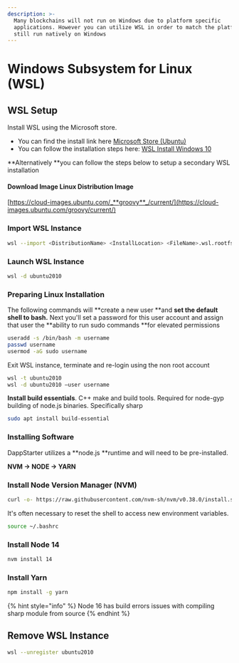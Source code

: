 ```yaml
---
description: >-
  Many blockchains will not run on Windows due to platform specific
  applications. However you can utilize WSL in order to match the platform and
  still run natively on Windows
---
```


# Windows Subsystem for Linux (WSL)

## WSL Setup

Install WSL using the Microsoft store.&#x20;

* You can find the install link here [Microsoft Store (Ubuntu)](https://www.microsoft.com/en-us/p/ubuntu/9nblggh4msv6?activetab=pivot:overviewtab)
* You can follow the installation steps here: [WSL Install Windows 10](https://docs.microsoft.com/en-us/windows/wsl/install-win10)

**Alternatively **you can follow the steps below to setup a secondary WSL installation

#### Download Image Linux Distribution Image

[https://cloud-images.ubuntu.com/_**groovy**_/current/](https://cloud-images.ubuntu.com/groovy/current/)

### **Import WSL Instance**

```bash
wsl --import <DistributionName> <InstallLocation> <FileName>.wsl.rootfs.tar.gz 
```

### **Launch WSL Instance**

```bash
wsl -d ubuntu2010
```

### Preparing Linux Installation

The following commands will **create a new user **and **set the default shell to bash.** Next you'll set a password for this user account and assign that user the **ability to run sudo commands **for elevated permissions

```bash
useradd -s /bin/bash -m username
passwd username
usermod -aG sudo username
```

Exit WSL instance, terminate and re-login using the non root account

```bash
wsl -t ubuntu2010
wsl -d ubuntu2010 —user username
```

**Install build essentials**. C++ make and build tools. Required for node-gyp building of node.js binaries. Specifically sharp

```bash
sudo apt install build-essential
```

### Installing Software&#x20;

DappStarter utilizes a **node.js **runtime and will need to be pre-installed.

**NVM → NODE → YARN**

### Install Node Version Manager (NVM)

```bash
curl -o- https://raw.githubusercontent.com/nvm-sh/nvm/v0.38.0/install.sh | bash
```

It's often necessary to reset the shell to access new environment variables.

```bash
source ~/.bashrc
```

### **Install Node 14**

```bash
nvm install 14
```

### **Install Yarn**

```bash
npm install -g yarn
```

{% hint style="info" %}
Node 16 has build errors issues with compiling sharp module from source
{% endhint %}

## Remove WSL Instance

```bash
wsl --unregister ubuntu2010
```



